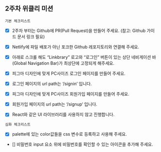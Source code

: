## 2주차 위클리 미션

`기본 체크리스트`

- [x] 2주차 부터는 Github에 PR(Pull Request)을 만들어 주세요. (참고: Github 가이드 문서 링크 필요)

- [x] Netlify에 파일 배포가 아닌 포크한 Github 레포지토리와 연결해 주세요.

- [x] 아래로 스크롤 해도 “Linkbrary” 로고와 “로그인” 버튼이 있는 상단 네비게이션 바(Global Navigation Bar)가 최상단에 고정되게 해주세요.

- [x] 피그마 디자인에 맞게 PC사이즈 로그인 페이지를 만들어 주세요.

- [x] 로그인 페이지의 url path는 ‘/signin’ 입니다.

- [x] 피그마 디자인에 맞게 PC사이즈 회원가입 페이지를 만들어 주세요.

- [x] 회원가입 페이지의 url path는 ‘/signup’ 입니다.

- [x] React와 같은 UI 라이브러리를 사용하지 않고 진행합니다.

`심화 체크리스트`

- [x] palette에 있는 color값들을 css 변수로 등록하고 사용해 주세요.

- [] 비밀번호 input 요소 위에 비밀번호를 확인할 수 있는 아이콘을 추가해 주세요.
